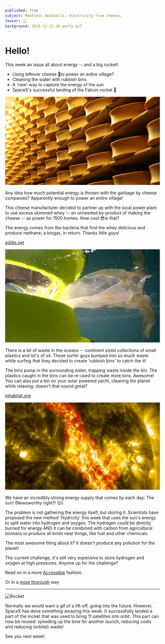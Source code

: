 ```yaml
---
published: true
subject: Meatless meatballs, electricity from cheese,
teaser: 🐄🚀
background: 2015-12-12-26-party.gif  
---
```

# Hello!

This week an issue all about energy -- and a big rocket!

* Using leftover cheese 🐄to power an entire village?
* Cleaning the water with rubbish bins
* A 'new' way to capture the energy of the sun
* SpaceX's successful landing of the Falcon rocket 🚀

![cheese](2015-12-25-28-cheese.jpg)

Any idea how much potential energy is thrown with the garbage by cheese companies? Apparently enough to power an entire village!

This cheese manufacturer decided to partner up with the local power plant to use excess skimmed whey -- an unneeded by-product of making the cheese -- as power for 1500 homes. How cool 😎is that?

The energy comes from the bacteria that find the whey delicious and produce methane, a biogas, in return. Thanks little guys!

[eddie.net](http://www.edie.net/news/5/French-power-station-generates-electricity-for-1-500-from-cheese/)

![rubbishbin](2015-12-25-28-bin.jpg)

There is a lot of waste in the oceans -- continent sized collections of small plastics and lot's of oil. These surfer guys bumped into so much waste while surfing that they decided to create 'rubbish bins' to catch the it!

The bins pump in the surrounding water, trapping waste inside the bin. The plastics caught in the bins can be re-used to create more bins. Awesome! You can also put a bin on your solar powered yacht, cleaning the planet while relaxing; doesn't that sound great?

[inhabitat.org](http://inhabitat.com/floating-seabin-sucks-up-ocean-waste-including-oil-and-detergents/)

![sun](2015-12-25-28-sun.jpg)

We have an incredibly strong energy supply that comes by each day: The sun! (Newsworthy right?! 😉)

The problem is not gathering the energy itself, but storing it. Scientists have proposed the new method 'Hydricity' this week that uses the sun's energy to split water into hydrogen and oxygen. The hydrogen could be directly burned for energy AND it can be combined with carbon from agricultural biomass to produce all kinds neat things, like fuel and other chemicals.

The most awesome thing about it? It doesn't produce any pollution for the planet!

The current challenge, it's still very expensive to store hydrogen and oxygen at high pressures. Anyone up for the challenge?

Read on in a more  [Accessible](http://www.climatecentral.org/news/hydricity-could-boost-renewables-19810) fashion.

Or in a [more thorough](http://phys.org/news/2015-12-hydricity-concept-solar-energy-power.html) way

---

![Rocket](2015-12-25-28-rocket.gif)

Normally we would want a gif of a lift-off, going into the future. However, SpaceX has done something amazing this week. It successfully landed a part of the rocket that was used to bring 11 satellites into orbit. This part can now be reused: speeding up the time for another launch, reducing costs and reducing (orbital) waste!

See you next week!

